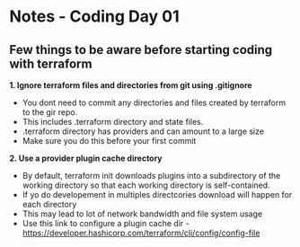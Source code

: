 # Notes - Coding Day 01

## Few things to be aware before starting coding with terraform

**1. Ignore terraform files and directories from git using .gitignore**
- You dont need to commit any directories and files created by terraform to the gir repo. 
- This includes .terraform directory and state files. 
- .terraform directory has providers and can amount to a large size 
- Make sure you do this before your first commit

**2. Use a provider plugin cache directory**
- By default, terraform init downloads plugins into a subdirectory of the working directory so that each working directory is self-contained.
- If yo do developement in multiples directcories download will  happen for each directory
- This may lead to lot of network bandwidth and file system usage
- Use this link to configure a plugin cache dir - https://developer.hashicorp.com/terraform/cli/config/config-file

